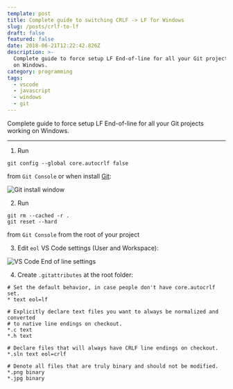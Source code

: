 ```yaml
---
template: post
title: Complete guide to switching CRLF -> LF for Windows
slug: /posts/crlf-to-lf
draft: false
featured: false
date: 2018-06-21T12:22:42.826Z
description: >-
  Complete guide to force setup LF End-of-line for all your Git projects working
  on Windows.
category: programming
tags:
  - vscode
  - javascript
  - windows
  - git
---
```


Complete guide to force setup LF End-of-line for all your Git projects working on Windows.

---

1. Run

```
git config --global core.autocrlf false
```

from `Git Console` or when install [Git](https://git-scm.com/download/win):

![Git install window](/media/crlf-to-lf/01.png 'Git install window')

2. Run

```
git rm --cached -r .
git reset --hard
```

from `Git Console` from the root of your project

3. Edit `eol` VS Code settings (User and Workspace):

![VS Code End of line settings](/media/crlf-to-lf/02.png 'VS Code End of line settings')

4. Create `.gitattributes` at the root folder:

```
# Set the default behavior, in case people don't have core.autocrlf set.
* text eol=lf

# Explicitly declare text files you want to always be normalized and converted
# to native line endings on checkout.
*.c text
*.h text

# Declare files that will always have CRLF line endings on checkout.
*.sln text eol=crlf

# Denote all files that are truly binary and should not be modified.
*.png binary
*.jpg binary
```
